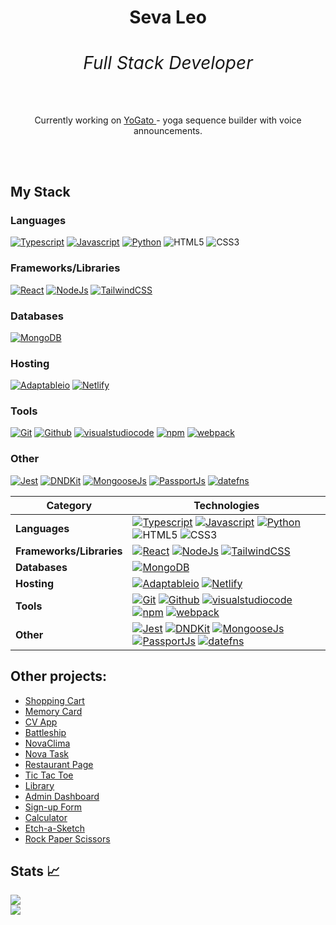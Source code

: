 <h1 align="center" color="red">Seva Leo <span><h6>Full Stack Developer</h6></span></h1>



<p align="center">Currently working on <a href="https://github.com/sevleo/YoGato"> YoGato </a> - yoga sequence builder with voice announcements.</p>
<br>
<br>

  




## My Stack

### Languages
[![Typescript][Typescript]][Typescript-url]
[![Javascript][Javascript]][Javascript-url]
[![Python][Python]][Python-url]
![HTML5]
![CSS3]

### Frameworks/Libraries
[![React][React.js]][React-url]
[![NodeJs][Node.js]][Node-url]
[![TailwindCSS][TailwindCSS]][TailwindCSS-url]

### Databases
[![MongoDB][MongoDB]][MongoDB-url]

### Hosting
[![Adaptableio][Adaptableio]][Adaptableio-url]
[![Netlify][Netlify]][Netlify-url]

### Tools
[![Git][Git]][Git-url]
[![Github][Github]][Github-url]
[![visualstudiocode][visualstudiocode]][visualstudiocode-url]
[![npm][npm]][npm-url]
[![webpack][webpack]][webpack-url]

### Other
[![Jest][Jest]][Jest-url]
[![DNDKit][DNDKit]][DNDKit-url]
[![MongooseJs][MongooseJs]][MongooseJs-url]
[![PassportJs][PassportJs]][PassportJs-url]
[![datefns][datefns]][datefns-url]

| Category               | Technologies                                                                                                                                                                                                                                       |
|------------------------|----------------------------------------------------------------------------------------------------------------------------------------------------------------------------------------------------------------------------------------------------|
| **Languages**          | [![Typescript][Typescript]][Typescript-url] [![Javascript][Javascript]][Javascript-url] [![Python][Python]][Python-url] ![HTML5] ![CSS3]                                                                                                            |
| **Frameworks/Libraries** | [![React][React.js]][React-url] [![NodeJs][Node.js]][Node-url] [![TailwindCSS][TailwindCSS]][TailwindCSS-url]                                                                                                                                    |
| **Databases**          | [![MongoDB][MongoDB]][MongoDB-url]                                                                                                                                                                                                                 |
| **Hosting**            | [![Adaptableio][Adaptableio]][Adaptableio-url] [![Netlify][Netlify]][Netlify-url]                                                                                                                                                                  |
| **Tools**              | [![Git][Git]][Git-url] [![Github][Github]][Github-url] [![visualstudiocode][visualstudiocode]][visualstudiocode-url] [![npm][npm]][npm-url] [![webpack][webpack]][webpack-url]                                                                      |
| **Other**              | [![Jest][Jest]][Jest-url] [![DNDKit][DNDKit]][DNDKit-url] [![MongooseJs][MongooseJs]][MongooseJs-url] [![PassportJs][PassportJs]][PassportJs-url] [![datefns][datefns]][datefns-url]                                                               |

## Other projects:
- [Shopping Cart](https://github.com/sevleo/shopping-cart)
- [Memory Card](https://github.com/sevleo/memory-card)
- [CV App](https://github.com/sevleo/cv-app)
- [Battleship](https://github.com/sevleo/battleship)
- [NovaClima](https://github.com/sevleo/NovaClima)
- [Nova Task](https://github.com/sevleo/nova_task)
- [Restaurant Page](https://github.com/sevleo/restaurant_page)
- [Tic Tac Toe](https://github.com/sevleo/tic_tac_toe)
- [Library](https://github.com/sevleo/library)
- [Admin Dashboard](https://github.com/sevleo/admin_dashboard)
- [Sign-up Form](https://github.com/sevleo/Sign-up_Form)
- [Calculator](https://github.com/sevleo/calculator)
- [Etch-a-Sketch](https://github.com/sevleo/Etch-a-Sketch)
- [Rock Paper Scissors](https://github.com/sevleo/rock-paper-scissors)



## Stats 📈
<img 
  src="https://github-readme-stats.vercel.app/api/top-langs/?username=sevleo&theme=react&layout=compact"
/>
</br>
<img
  src="https://github-readme-streak-stats.herokuapp.com/?user=sevleo&&theme=react&&hide_border=true"
/>
<br/>

[React.js]: https://img.shields.io/badge/React-20232A?style=for-the-badge&logo=react&logoColor=61DAFB
[React-url]: https://reactjs.org/
[Node.js]: https://img.shields.io/badge/Node.js-20232A?style=for-the-badge&logo=nodedotjs&logoColor=#5FA04E
[Node-url]: https://nodejs.org/en
[Typescript]: https://img.shields.io/badge/Typescript-20232A?style=for-the-badge&logo=typescript&logoColor=#3178C6
[Typescript-url]: https://www.typescriptlang.org/
[Javascript]: https://img.shields.io/badge/Javascript-20232A?style=for-the-badge&logo=javascript&logoColor=#F7DF1E
[Javascript-url]: https://www.javascript.com/
[TailwindCSS]: https://img.shields.io/badge/tailwindcss-20232A?style=for-the-badge&logo=tailwindcss&logoColor=#06B6D4
[TailwindCSS-url]: https://tailwindcss.com/
[MongoDB]: https://img.shields.io/badge/mongodb-20232A?style=for-the-badge&logo=mongodb
[MongoDB-url]: https://www.mongodb.com/
[Git]: https://img.shields.io/badge/git-20232A?style=for-the-badge&logo=git
[Git-url]: https://git-scm.com/
[Github]: https://img.shields.io/badge/github-20232A?style=for-the-badge&logo=github
[Github-url]: https://github.com/
[visualstudiocode]: https://img.shields.io/badge/VSCode-20232A?style=for-the-badge&logo=visualstudiocode
[visualstudiocode-url]: https://code.visualstudio.com/
[npm]: https://img.shields.io/badge/npm-20232A?style=for-the-badge&logo=npm
[npm-url]: https://www.npmjs.com/
[webpack]: https://img.shields.io/badge/webpack-20232A?style=for-the-badge&logo=webpack
[webpack-url]: https://webpack.js.org/
[Python]: https://img.shields.io/badge/Python-20232A?style=for-the-badge&logo=Python
[Python-url]: https://www.python.org/
[HTML5]: https://img.shields.io/badge/HTML5-20232A?style=for-the-badge&logo=HTML5
[CSS3]: https://img.shields.io/badge/CSS3-20232A?style=for-the-badge&logo=CSS3
[Adaptableio]: https://img.shields.io/badge/Adaptable.io-20232A?style=for-the-badge&logo=Adaptable.io
[Adaptableio-url]: https://adaptable.io/
[Netlify]: https://img.shields.io/badge/Netlify-20232A?style=for-the-badge&logo=Netlify
[Netlify-url]: https://www.netlify.com/

[Jest]: https://img.shields.io/badge/Jest-20232A?style=for-the-badge&logo=Jest
[Jest-url]: https://www.netlify.com/
[DNDKit]: https://img.shields.io/badge/DND%20Kit-20232A?style=for-the-badge&logo=DNDKit
[DNDKit-url]: https://dndkit.com/
[MongooseJs]: https://img.shields.io/badge/MongooseJs-20232A?style=for-the-badge&logo=MongooseJs
[MongooseJs-url]: https://mongoosejs.com/
[PassportJs]: https://img.shields.io/badge/PassportJS-20232A?style=for-the-badge&logo=Passport
[PassportJs-url]: https://www.passportjs.org/
[datefns]: https://img.shields.io/badge/datefns-20232A?style=for-the-badge&logo=datefns
[datefns-url]: https://date-fns.org/
